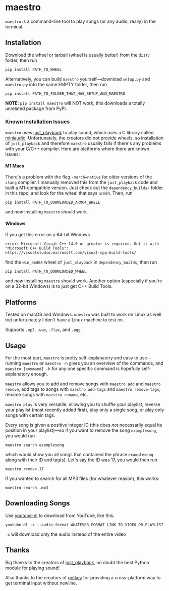 # maestro
`maestro` is a command-line tool to play songs (or any audio, really) in the terminal.

## Installation
Download the wheel or tarball (wheel is usually better) from the `dist/` folder, then run
```
pip install PATH_TO_WHEEL
```
Alternatively, you can build `maestro` yourself—download `setup.py` and `maestro.py` into the same EMPTY folder, then run
```
pip install PATH_TO_FOLDER_THAT_HAS_SETUP_AND_MAESTRO
```
**NOTE**: `pip install maestro` will NOT work, this downloads a totally unrelated package from PyPI.

### Known Installation Issues

`maestro` uses [just_playback](https://github.com/cheofusi/just_playback) to play sound, which uses a C library called [miniaudio](https://github.com/mackron/miniaudio). Unfortunately, the creators did not provide wheels, so installation of `just_playback` and therefore `maestro` usually fails if there's any problems with your C/C++ compiler. Here are platforms where there are known issues:

#### M1 Macs

There's a problem with the flag `-march=native` for older versions of the `clang` compiler. I manually removed this from the `just_playback` code and built a M1-compatible version. Just check out the `dependency_builds/` folder in this repo, and look for the wheel that says `arm64`. Then, run
```
pip install PATH_TO_DOWNLOADED_ARM64_WHEEL
```
and *now* installing `maestro` should work.

#### Windows

If you get this error on a 64-bit Windows
```
error: Microsoft Visual C++ 14.0 or greater is required. Get it with "Microsoft C++ Build Tools": https://visualstudio.microsoft.com/visual-cpp-build-tools/
```
find the `win_amd64` wheel of `just_playback` in `dependency_builds`, then run
```
pip install PATH_TO_DOWNLOADED_WHEEL
```
and *now* installing `maestro` should work. Another option (especially if you're on a 32-bit Windows) is to just get C++ Build Tools.

## Platforms
Tested on macOS and Windows. `maestro` was built to work on Linux as well but unfortunately I don't have a Linux machine to test on.

Supports `.mp3`, `.wav`, `.flac`, and `.ogg`.

## Usage
For the most part, `maestro` is pretty self-explanatory and easy to use—running `maestro` or `maestro -h` gives you an overview of the commands, and `maestro [command] -h` for any one specific command is hopefully self-explanatory enough.

`maestro` allows you to add and remove songs with `maestro add` and `maestro remove`, add tags to songs with `maestro add-tags` and `maestro remove-tags`, rename songs with `maestro rename`, etc.

`maestro play` is very versatile, allowing you to shuffle your playlist, reverse your playlist (most recently added first), play only a single song, or play only songs with certain tags.

Every song is given a positive integer ID (this does *not* necessarily equal its position in your playlist)—so if you want to remove the song `examplesong`, you would run
```
maestro search examplesong
```
which would show you all songs that contained the phrase `examplesong` along with their ID and tag(s). Let's say the ID was 17, you would then run
```
maestro remove 17
```

If you wanted to search for all MP3 files (for whatever reason), this works:
```
maestro search .mp3
```

## Downloading Songs
Use [youtube-dl](https://github.com/ytdl-org/youtube-dl) to download from YouTube, like this:
```
youtube-dl -x --audio-format WHATEVER_FORMAT LINK_TO_VIDEO_OR_PLAYLIST
```
`-x` will download only the audio instead of the entire video

## Thanks

Big thanks to the creators of [just_playback](https://github.com/cheofusi/just_playback), no doubt the best Python module for playing sound!

Also thanks to the creators of [getkey](https://github.com/kcsaff/getkey) for providing a cross-platform way to get terminal input without newline.
